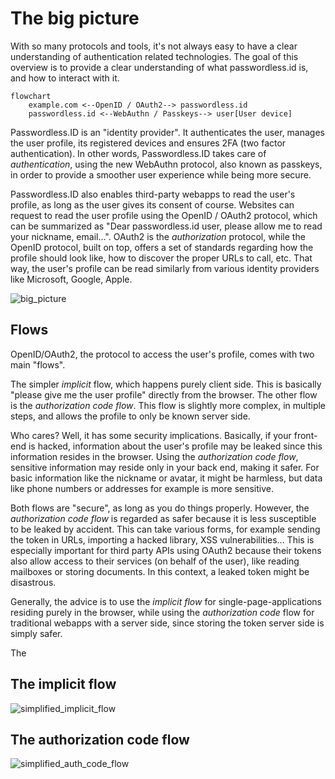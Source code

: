 The big picture
===============

With so many protocols and tools, it's not always easy to have a clear understanding of authentication related technologies. The goal of this overview is to provide a clear understanding of what passwordless.id is, and how to interact with it.

```mermaid
flowchart
    example.com <--OpenID / OAuth2--> passwordless.id
    passwordless.id <--WebAuthn / Passkeys--> user[User device]
```

Passwordless.ID is an "identity provider". It authenticates the user, manages the user profile, its registered devices and ensures 2FA (two factor authentication). In other words, Passwordless.ID takes care of *authentication*, using the new WebAuthn protocol, also known as passkeys, in order to provide a smoother user experience while being more secure.

Passwordless.ID also enables third-party webapps to read the user's profile, as long as the user gives its consent of course. Websites can request to read the user profile using the OpenID / OAuth2 protocol, which can be summarized as "Dear passwordless.id user, please allow me to read your nickname, email...". OAuth2 is the *authorization* protocol, while the OpenID protocol, built on top, offers a set of standards regarding how the profile should look like, how to discover the proper URLs to call, etc. That way, the user's profile can be read similarly from various identity providers like Microsoft, Google, Apple.

![big_picture](big_picture.svg)


Flows
-----

OpenID/OAuth2, the protocol to access the user's profile, comes with two main "flows".

The simpler *implicit* flow, which happens purely client side. This is basically "please give me the user profile" directly from the browser. The other flow is the *authorization code flow*. This flow is slightly more complex, in multiple steps, and allows the profile to only be known server side.

Who cares? Well, it has some security implications. Basically, if your front-end is hacked, information about the user's profile may be leaked since this information resides in the browser. Using the *authorization code flow*, sensitive information may reside only in your back end, making it safer. For basic information like the nickname or avatar, it might be harmless, but data like phone numbers or addresses for example is more sensitive.

Both flows are "secure", as long as you do things properly. However, the *authorization code flow* is regarded as safer because it is less susceptible to be leaked by accident. This can take various forms, for example sending the token in URLs, importing a hacked library, XSS vulnerabilities... This is especially important for third party APIs using OAuth2 because their tokens also allow access to their services (on behalf of the user), like reading mailboxes or storing documents. In this context, a leaked token might be disastrous.

Generally, the advice is to use the *implicit flow* for single-page-applications residing purely in the browser, while using the *authorization code* flow for traditional webapps with a server side, since storing the token server side is simply safer.

The 

The implicit flow
-----------------

![simplified_implicit_flow](simplified_implicit_flow.svg)

The authorization code flow
---------------------------

![simplified_auth_code_flow](simplified_auth_code_flow.svg)
